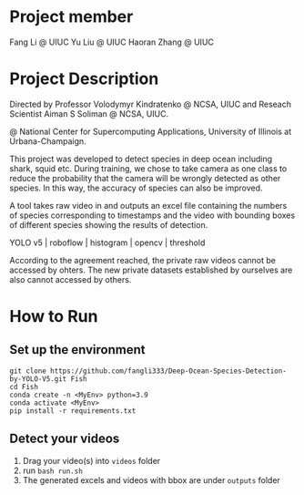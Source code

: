 # Project member

Fang Li @ UIUC
Yu Liu @ UIUC
Haoran Zhang @ UIUC

# Project Description

Directed by Professor Volodymyr Kindratenko @ NCSA, UIUC and Reseach Scientist Aiman S Soliman @ NCSA, UIUC.

@ National Center for Supercomputing Applications, University of Illinois at Urbana-Champaign.

This project was developed to detect species in deep ocean including shark, squid etc. During training, we chose to take camera as one class to         reduce the probability that the camera will be wrongly detected as other species. In this way, the accuracy of species can also be improved. 

A tool takes raw video in and outputs an excel file containing the numbers of species corresponding to timestamps and the video with bounding boxes     of different species showing the results of detection.

YOLO v5 | roboflow | histogram | opencv | threshold 

According to the agreement reached, the private raw videos cannot be accessed by ohters. The new private datasets established by ourselves are also     cannot accessed by others.

# How to Run

## Set up the environment
```
git clone https://github.com/fangli333/Deep-Ocean-Species-Detection-by-YOLO-V5.git Fish
cd Fish
conda create -n <MyEnv> python=3.9
conda activate <MyEnv>
pip install -r requirements.txt
```

## Detect your videos
1. Drag your video(s) into `videos` folder
2. run `bash run.sh`
3. The generated excels and videos with bbox are under `outputs` folder
